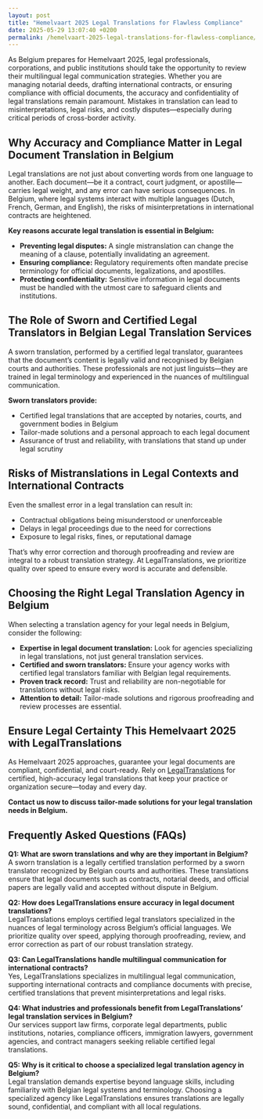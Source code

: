 ```yaml
---
layout: post
title: "Hemelvaart 2025 Legal Translations for Flawless Compliance"
date: 2025-05-29 13:07:40 +0200
permalink: /hemelvaart-2025-legal-translations-for-flawless-compliance/
---
```

As Belgium prepares for Hemelvaart 2025, legal professionals, corporations, and public institutions should take the opportunity to review their multilingual legal communication strategies. Whether you are managing notarial deeds, drafting international contracts, or ensuring compliance with official documents, the accuracy and confidentiality of legal translations remain paramount. Mistakes in translation can lead to misinterpretations, legal risks, and costly disputes—especially during critical periods of cross-border activity.

## Why Accuracy and Compliance Matter in Legal Document Translation in Belgium

Legal translations are not just about converting words from one language to another. Each document—be it a contract, court judgment, or apostille—carries legal weight, and any error can have serious consequences. In Belgium, where legal systems interact with multiple languages (Dutch, French, German, and English), the risks of misinterpretations in international contracts are heightened.

**Key reasons accurate legal translation is essential in Belgium:**
- **Preventing legal disputes:** A single mistranslation can change the meaning of a clause, potentially invalidating an agreement.
- **Ensuring compliance:** Regulatory requirements often mandate precise terminology for official documents, legalizations, and apostilles.
- **Protecting confidentiality:** Sensitive information in legal documents must be handled with the utmost care to safeguard clients and institutions.

## The Role of Sworn and Certified Legal Translators in Belgian Legal Translation Services

A sworn translation, performed by a certified legal translator, guarantees that the document’s content is legally valid and recognised by Belgian courts and authorities. These professionals are not just linguists—they are trained in legal terminology and experienced in the nuances of multilingual communication.

**Sworn translators provide:**
- Certified legal translations that are accepted by notaries, courts, and government bodies in Belgium
- Tailor-made solutions and a personal approach to each legal document
- Assurance of trust and reliability, with translations that stand up under legal scrutiny

## Risks of Mistranslations in Legal Contexts and International Contracts

Even the smallest error in a legal translation can result in:
- Contractual obligations being misunderstood or unenforceable
- Delays in legal proceedings due to the need for corrections
- Exposure to legal risks, fines, or reputational damage

That’s why error correction and thorough proofreading and review are integral to a robust translation strategy. At LegalTranslations, we prioritize quality over speed to ensure every word is accurate and defensible.

## Choosing the Right Legal Translation Agency in Belgium

When selecting a translation agency for your legal needs in Belgium, consider the following:

- **Expertise in legal document translation:** Look for agencies specializing in legal translations, not just general translation services.
- **Certified and sworn translators:** Ensure your agency works with certified legal translators familiar with Belgian legal requirements.
- **Proven track record:** Trust and reliability are non-negotiable for translations without legal risks.
- **Attention to detail:** Tailor-made solutions and rigorous proofreading and review processes are essential.

## Ensure Legal Certainty This Hemelvaart 2025 with LegalTranslations

As Hemelvaart 2025 approaches, guarantee your legal documents are compliant, confidential, and court-ready. Rely on [LegalTranslations](https://www.legaltranslations.be/) for certified, high-accuracy legal translations that keep your practice or organization secure—today and every day.

**Contact us now to discuss tailor-made solutions for your legal translation needs in Belgium.**

## Frequently Asked Questions (FAQs)

**Q1: What are sworn translations and why are they important in Belgium?**  
A sworn translation is a legally certified translation performed by a sworn translator recognized by Belgian courts and authorities. These translations ensure that legal documents such as contracts, notarial deeds, and official papers are legally valid and accepted without dispute in Belgium.

**Q2: How does LegalTranslations ensure accuracy in legal document translations?**  
LegalTranslations employs certified legal translators specialized in the nuances of legal terminology across Belgium’s official languages. We prioritize quality over speed, applying thorough proofreading, review, and error correction as part of our robust translation strategy.

**Q3: Can LegalTranslations handle multilingual communication for international contracts?**  
Yes, LegalTranslations specializes in multilingual legal communication, supporting international contracts and compliance documents with precise, certified translations that prevent misinterpretations and legal risks.

**Q4: What industries and professionals benefit from LegalTranslations’ legal translation services in Belgium?**  
Our services support law firms, corporate legal departments, public institutions, notaries, compliance officers, immigration lawyers, government agencies, and contract managers seeking reliable certified legal translations.

**Q5: Why is it critical to choose a specialized legal translation agency in Belgium?**  
Legal translation demands expertise beyond language skills, including familiarity with Belgian legal systems and terminology. Choosing a specialized agency like LegalTranslations ensures translations are legally sound, confidential, and compliant with all local regulations.

<script type="application/ld+json">
{
  "@context": "https://schema.org",
  "@type": "BlogPosting",
  "headline": "Hemelvaart 2025 Legal Translations for Flawless Compliance",
  "description": "LegalTranslations offers certified, high-accuracy legal translation services in Belgium, ensuring multilingual communication, compliance, and legal certainty for law firms, corporations, and public institutions during Hemelvaart 2025.",
  "author": {
    "@type": "Person",
    "name": "LegalTranslations"
  },
  "publisher": {
    "@type": "Person",
    "name": "LegalTranslations"
  },
  "mainEntityOfPage": {
    "@type": "WebPage",
    "@id": "https://www.legaltranslations.be/blog/hemelvaart-2025-legal-translations"
  },
  "datePublished": "2024-06-01",
  "dateModified": "2024-06-01",
  "keywords": "Sworn translations, Legal translations, Multilingual communication, International contracts, Notarial deeds, Official documents, Legalizations & apostilles, Proofreading and review, Translation strategy, Translation agency, Quality over speed, Tailor-made solutions, Personal approach, Trust & reliability, Translations without legal risks, Error correction, Misinterpretations in international contracts, legal translation services, certified legal translators, accurate legal document translation, Belgium"
}
</script>

<script type="application/ld+json">
{
  "@context": "https://schema.org",
  "@type": "FAQPage",
  "mainEntity": [
    {
      "@type": "Question",
      "name": "What are sworn translations and why are they important in Belgium?",
      "acceptedAnswer": {
        "@type": "Answer",
        "text": "A sworn translation is a legally certified translation performed by a sworn translator recognized by Belgian courts and authorities. These translations ensure that legal documents such as contracts, notarial deeds, and official papers are legally valid and accepted without dispute in Belgium."
      }
    },
    {
      "@type": "Question",
      "name": "How does LegalTranslations ensure accuracy in legal document translations?",
      "acceptedAnswer": {
        "@type": "Answer",
        "text": "LegalTranslations employs certified legal translators specialized in the nuances of legal terminology across Belgium’s official languages. We prioritize quality over speed, applying thorough proofreading, review, and error correction as part of our robust translation strategy."
      }
    },
    {
      "@type": "Question",
      "name": "Can LegalTranslations handle multilingual communication for international contracts?",
      "acceptedAnswer": {
        "@type": "Answer",
        "text": "Yes, LegalTranslations specializes in multilingual legal communication, supporting international contracts and compliance documents with precise, certified translations that prevent misinterpretations and legal risks."
      }
    },
    {
      "@type": "Question",
      "name": "What industries and professionals benefit from LegalTranslations’ legal translation services in Belgium?",
      "acceptedAnswer": {
        "@type": "Answer",
        "text": "Our services support law firms, corporate legal departments, public institutions, notaries, compliance officers, immigration lawyers, government agencies, and contract managers seeking reliable certified legal translations."
      }
    },
    {
      "@type": "Question",
      "name": "Why is it critical to choose a specialized legal translation agency in Belgium?",
      "acceptedAnswer": {
        "@type": "Answer",
        "text": "Legal translation demands expertise beyond language skills, including familiarity with Belgian legal systems and terminology. Choosing a specialized agency like LegalTranslations ensures translations are legally sound, confidential, and compliant with all local regulations."
      }
    }
  ]
}
</script>